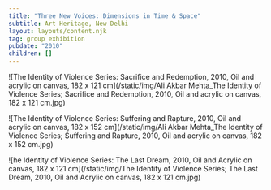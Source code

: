 ```yaml
---
title: "Three New Voices: Dimensions in Time & Space"
subtitle: Art Heritage, New Delhi
layout: layouts/content.njk
tag: group exhibition
pubdate: "2010"
children: []
---
```



![The Identity of Violence Series: Sacrifice and Redemption, 2010, Oil and acrylic on canvas, 182 x 121 cm](/static/img/Ali Akbar Mehta_The Identity of Violence Series; Sacrifice and Redemption, 2010, Oil and acrylic on canvas, 182 x 121 cm.jpg)

![The Identity of Violence Series: Suffering and Rapture, 2010, Oil and acrylic on canvas, 182 x 152 cm](/static/img/Ali Akbar Mehta_The Identity of Violence Series; Suffering and Rapture, 2010, Oil and acrylic on canvas, 182 x 152 cm.jpg)

![he Identity of Violence Series: The Last Dream, 2010, Oil and Acrylic on canvas, 182 x 121 cm](/static/img/The Identity of Violence Series; The Last Dream, 2010, Oil and Acrylic on canvas, 182 x 121 cm.jpg)
